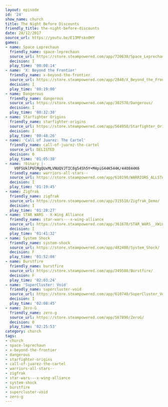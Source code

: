 ```yaml
---
layout: episode
id: '24'
show_name: church
title: The Night Before Discounts
friendly_title: the-night-before-discounts
date: 28/12/2017
source_url: https://youtu.be/E13MFsko0HY
games:
- name: Space Leprechaun
  friendly_name: space-leprechaun
  source_url: https://store.steampowered.com/app/720630/Space_Leprechaun/
  decision: I
  play_time: '00:08:14'
- name: 'X: Beyond the Frontier'
  friendly_name: x-beyond-the-frontier
  source_url: https://store.steampowered.com/app/2840/X_Beyond_the_Frontier/
  decision: I
  play_time: '00:19:00'
- name: Dangerous
  friendly_name: dangerous
  source_url: https://store.steampowered.com/app/302570/Dangerous/
  decision: I
  play_time: '00:32:38'
- name: Starfighter Origins
  friendly_name: starfighter-origins
  source_url: https://store.steampowered.com/app/564950/Starfighter_Origins/
  decision: I
  play_time: '00:48:26'
- name: 'Call of Juarez: The Cartel'
  friendly_name: call-of-juarez-the-cartel
  source_url: DELISTED
  decision: O
  play_time: '01:05:38'
- name: !binary |-
    V0FSUklPUlMgQUxMLVNUQVJTIC8g54Sh5Y+M4piG44K544K/44O844K6
  friendly_name: warriors-all-stars--
  source_url: https://store.steampowered.com/app/610190/WARRIORS_ALLSTARS/
  decision: I
  play_time: '01:19:45'
- name: Zigfrak
  friendly_name: zigfrak
  source_url: https://store.steampowered.com/app/315510/Zigfrak_Demo/
  decision: I
  play_time: '01:28:27'
- name: STAR WARS - X-Wing Alliance
  friendly_name: star-wars---x-wing-alliance
  source_url: https://store.steampowered.com/app/361670/STAR_WARS__XWing_Alliance/
  decision: I
  play_time: '01:41:32'
- name: System Shock
  friendly_name: system-shock
  source_url: https://store.steampowered.com/app/482400/System_Shock/
  decision: F
  play_time: '01:52:08'
- name: Burstfire
  friendly_name: burstfire
  source_url: https://store.steampowered.com/app/349580/Burstfire/
  decision: F
  play_time: '02:03:24'
- name: 'SuperCluster: Void'
  friendly_name: supercluster-void
  source_url: https://store.steampowered.com/app/610740/SuperCluster_Void/
  decision: I
  play_time: '02:08:45'
- name: Zero-G
  friendly_name: zero-g
  source_url: https://store.steampowered.com/app/567890/ZeroG/
  decision: O
  play_time: '02:25:53'
category: church
tags:
- church
- space-leprechaun
- x-beyond-the-frontier
- dangerous
- starfighter-origins
- call-of-juarez-the-cartel
- warriors-all-stars--
- zigfrak
- star-wars---x-wing-alliance
- system-shock
- burstfire
- supercluster-void
- zero-g
---
```

